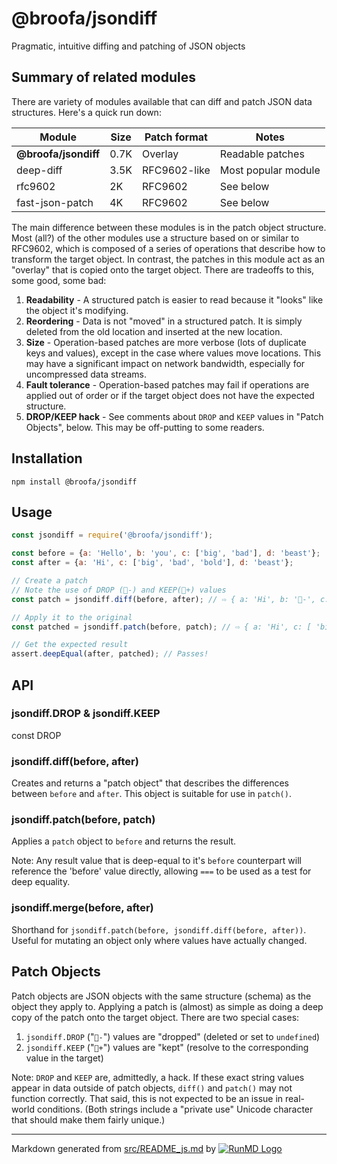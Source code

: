 <!--
  -- This file is auto-generated from src/README_js.md. Changes should be made there.
  -->

# @broofa/jsondiff

Pragmatic, intuitive diffing and patching of JSON objects

## Summary of related modules

There are variety of modules available that can diff and patch JSON data
structures.   Here's a quick run down:

| Module | Size | Patch format | Notes |
|---|---|---|---|
| **@broofa/jsondiff** | 0.7K | Overlay | Readable patches |
| deep-diff | 3.5K | RFC9602-like | Most popular module |
| rfc9602 | 2K | RFC9602 | See below |
| fast-json-patch | 4K | RFC9602 | See below |

The main difference between these modules is in the patch object structure. Most
(all?) of the other modules use a structure based on or similar to RFC9602,
  which is composed of a series of operations that describe how to transform the
  target object.  In contrast, the patches in this module act as an "overlay"
  that is copied onto the target object.  There are tradeoffs to this, some
  good, some bad:

1. **Readability** - A structured patch is easier to read because it "looks"
   like the object it's modifying.
2. **Reordering** - Data is not "moved" in a structured patch.  It is simply
   deleted from the old location and inserted at the new location.
2. **Size** - Operation-based patches are more verbose (lots of duplicate keys
   and values), except in the case where values move locations.  This may have a
   significant impact on network bandwidth, especially for uncompressed data
   streams.
3. **Fault tolerance** - Operation-based patches may fail if operations are
   applied out of order or if the target object does not have the expected
   structure.
4. **DROP/KEEP hack** - See comments about `DROP` and `KEEP` values in "Patch
   Objects", below.  This may be off-putting to some readers.

## Installation

`npm install @broofa/jsondiff`

## Usage

```javascript
const jsondiff = require('@broofa/jsondiff');

const before = {a: 'Hello', b: 'you', c: ['big', 'bad'], d: 'beast'};
const after = {a: 'Hi', c: ['big', 'bad', 'bold'], d: 'beast'};

// Create a patch
// Note the use of DROP (-) and KEEP(+) values
const patch = jsondiff.diff(before, after); // ⇨ { a: 'Hi', b: '-', c: [ '+', '+', 'bold' ] }

// Apply it to the original
const patched = jsondiff.patch(before, patch); // ⇨ { a: 'Hi', c: [ 'big', 'bad', 'bold' ], d: 'beast' }

// Get the expected result
assert.deepEqual(after, patched); // Passes!

```

## API

### jsondiff.DROP & jsondiff.KEEP

const DROP

### jsondiff.diff(before, after)

Creates and returns a "patch object" that describes the differences between
`before` and `after`.  This object is suitable for use in `patch()`.

### jsondiff.patch(before, patch)

Applies a `patch` object to `before` and returns the result.

Note: Any result value that is deep-equal to it's `before` counterpart will
reference the 'before' value directly, allowing `===` to be used as a test
for deep equality.

### jsondiff.merge(before, after)

Shorthand for `jsondiff.patch(before, jsondiff.diff(before, after))`.  Useful
for mutating an object only where values have actually changed.

## Patch Objects

Patch objects are JSON objects with the same structure (schema) as the object
they apply to.  Applying a patch is (almost) as simple as doing a deep copy of
the patch onto the target object.  There are two special cases:

1. `jsondiff.DROP` ("`-`") values are "dropped" (deleted or set
   to `undefined`)
2. `jsondiff.KEEP` ("`+`") values are "kept" (resolve to the corresponding
   value in the target)

Note: `DROP` and `KEEP` are, admittedly, a hack.  If these exact string values
appear in data outside of patch objects, `diff()` and `patch()` may not function
correctly. That said, this is not expected to be an issue in real-world
conditions. (Both strings include a "private use" Unicode character that should
make them fairly unique.)

----
Markdown generated from [src/README_js.md](src/README_js.md) by [![RunMD Logo](http://i.imgur.com/h0FVyzU.png)](https://github.com/broofa/runmd)